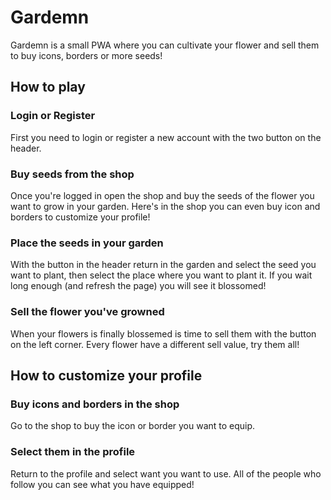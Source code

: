 # Gardemn

Gardemn is a small PWA where you can cultivate your flower and sell them to buy icons, borders or more seeds!


## How to play

### Login or Register

First you need to login or register a new account with the two button on the header.

### Buy seeds from the shop

Once you're logged in open the shop and buy the seeds of the flower you want to grow in your garden.
Here's in the shop you can even buy icon and borders to customize your profile!

### Place the seeds in your garden

With the button in the header return in the garden and select the seed you want to plant, then select the place where you want to plant it.
If you wait long enough (and refresh the page) you will see it blossomed!

### Sell the flower you've growned

When your flowers is finally blossemed is time to sell them with the button on the left corner.
Every flower have a different sell value, try them all!

## How to customize your profile

### Buy icons and borders in the shop

Go to the shop to buy the icon or border you want to equip.

### Select them in the profile

Return to the profile and select want you want to use.
All of the people who follow you can see what you have equipped!